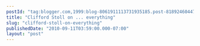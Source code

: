 ```yaml
---
postId: "tag:blogger.com,1999:blog-8061911113731935185.post-8189246044754928185"
title: "Clifford Stoll on ... everything"
slug: "clifford-stoll-on-everything"
publishedDate: "2010-09-11T03:59:00.000-07:00"
layout: "post"
---
```




